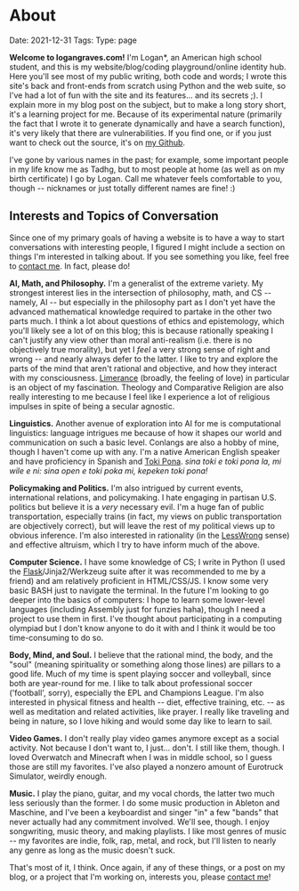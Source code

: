 # About
Date: 2021-12-31
Tags: 
Type: page

**Welcome to logangraves.com!** I'm Logan*, an American high school student, and this is my website/blog/coding playground/online identity hub. Here you'll see most of my public writing, both code and words; I wrote this site's back and front-ends from scratch using Python and the web suite, so I've had a lot of fun with the site and its features... and its secrets ;). I explain more in my blog post on the subject, but to make a long story short, it's a learning project for me. Because of its experimental nature (primarily the fact that I wrote it to generate dynamically and have a search function), it's very likely that there are vulnerabilities. If you find one, or if you just want to check out the source, it's on [my Github](https://github.com/lgngrvs/logangraves.com). 

I've gone by various names in the past; for example, some important people in my life know me as Tadhg, but to most people at home (as well as on my birth certificate) I go by Logan. Call me whatever feels comfortable to you, though -- nicknames or just totally different names are fine! :)

## Interests and Topics of Conversation
Since one of my primary goals of having a website is to have a way to start conversations with interesting people, I figured I might include a section on things I'm interested in talking about. If you see something you like, feel free to [contact me](/identities). In fact, please do!

**AI, Math, and Philosophy.** I'm a generalist of the extreme variety. My strongest interest lies in the intersection of philosophy, math, and CS -- namely, AI -- but especially in the philosophy part as I don't yet have the advanced mathematical knowledge required to partake in the other two parts much. I think a lot about questions of ethics and epistemology, which you'll likely see a lot of on this blog; this is because rationally speaking I can't justify any view other than moral anti-realism (i.e. there is no objectively true morality), but yet I *feel* a very strong sense of right and wrong -- and nearly always defer to the latter. I like to try and explore the parts of the mind that aren't rational and objective, and how they interact with my consciousness. [Limerance](https://en.wikipedia.org/wiki/Limerence) (broadly, the feeling of love) in particular is an object of my fascination. Theology and Comparative Religion are also really interesting to me because I feel like I experience a lot of religious impulses in spite of being a secular agnostic.


**Linguistics.** Another avenue of exploration into AI for me is computational linguistics: language intrigues me because of how it shapes our world and communication on such a basic level. Conlangs are also a hobby of mine, though I haven't come up with any. I'm a native American English speaker and have proficiency in Spanish and [Toki Pona](https://en.wikipedia.org/wiki/Toki_Pona). *sina toki e toki pona la, mi wile e ni: sina open e toki poka mi, kepeken toki pona!*

**Policymaking and Politics.** I'm also intrigued by current events, international relations, and policymaking. I hate engaging in partisan U.S. politics but believe it is a *very* necessary evil. I'm a huge fan of public transportation, especially trains (in fact, my views on public transportation are objectively correct), but will leave the rest of my political views up to obvious inference. I'm also interested in rationality (in the [LessWrong](https://www.lesswrong.com/posts/bJ2haLkcGeLtTWaD5/welcome-to-lesswrong) sense) and effective altruism, which I try to have inform much of the above. 

**Computer Science.** I have some knowledge of CS; I write in Python (I used the [Flask](https://flask.palletsprojects.com/en/2.2.0/)/Jinja2/Werkzeug suite after it was recommended to me by a friend) and am relatively proficient in HTML/CSS/JS. I know some very basic BASH just to navigate the terminal. In the future I'm looking to go deeper into the basics of computers: I hope to learn some lower-level languages (including Assembly just for funzies haha), though I need a project to use them in first. I've thought about participating in a computing olympiad but I don't know anyone to do it with and I think it would be too time-consuming to do so. 

**Body, Mind, and Soul.** I believe that the rational mind, the body, and the "soul" (meaning spirituality or something along those lines) are pillars to a good life. Much of my time is spent playing soccer and volleyball, since both are year-round for me. I like to talk about professional soccer ('football', sorry), especially the EPL and Champions League. I'm also interested in physical fitness and health -- diet, effective training, etc. -- as well as meditation and related activities, like prayer. I really like traveling and being in nature, so I love hiking and would some day like to learn to sail. 

**Video Games.** I don't really play video games anymore except as a social activity. Not because I don't want to, I just... don't. I still like them, though. I loved Overwatch and Minecraft when I was in middle school, so I guess those are still my favorites. I've also played a nonzero amount of Eurotruck Simulator, weirdly enough.

**Music.** I play the piano, guitar, and my vocal chords, the latter two much less seriously than the former. I do some music production in Ableton and Maschine, and I've been a keyboardist and singer "in" a few "bands" that never actually had any commitment involved. We'll see, though. I enjoy songwriting, music theory, and making playlists. I like most genres of music -- my favorites are indie, folk, rap, metal, and rock, but I'll listen to nearly any genre as long as the music doesn't suck. 

That's most of it, I think. Once again, if any of these things, or a post on my blog, or a project that I'm working on, interests you, please [contact me](/identities)!